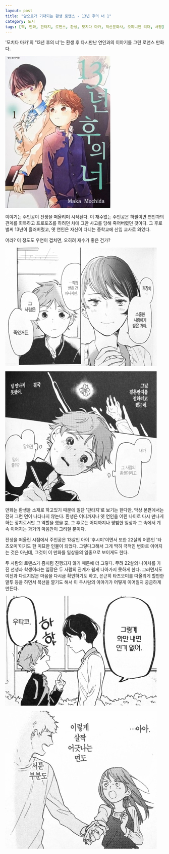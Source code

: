 ```yaml
---
layout: post
title: "앞으로가 기대되는 환생 로맨스 - 13년 후의 너 1"
category: 도서
tags: [책, 만화, 판타지, 로맨스, 환생, 모치다 마카, 학산문화사, 오피니언 리더, 서평]
---
```


'모치다 마카'의
'13년 후의 너'는
환생 후 다시만난 연인과의 이야기를 그린 로맨스 만화다.

![표지](/images/13-nengo-no-kimi-1-comic-book-cover.jpg)

이야기는 주인공이 전생을 떠올리며 시작된다.
이 재수없는 주인공은 하필이면 연인과의 관계를 회복하고 프로포즈를 하려던 차에
그만 사고를 당해 죽어버렸던 것이다.
그 후로 벌써 13년이 흘러버렸고, 옛 연인은 자신이 다니는 중학교에 신임 교사로 와있다.

어라? 이 정도도 우연이 겹치면, 오히려 재수가 좋은 건가?

![5](/images/13-nengo-no-kimi-1-comic-book-p005.jpg)

![6](/images/13-nengo-no-kimi-1-comic-book-p006.jpg)

만화는 환생을 소재로 하고있기 때문에 일단 '판타지'로 보기는 한다만,
막상 본편에서는 전혀 그런 면이 나타나지 않는다.
환생은 어디까지나 옛 연인을 어린 나이로 다시 만나게 하는 장치로서만 그 역할을 했을 뿐,
그 후로는 어디까지나 평범한 일상과 그 속에서 계속 이어지는 과거의 마음만이 그려질 뿐이다.

전생을 떠올린 시점에서 주인공은 13살인 아이 '후시미'이면서
또한 22살의 어른인 '타츠오미'이기도 한 미묘한 인물이 되었다.
그렇다고해서 그게 딱히 극적인 변화로 이어지는 것은 아닌데,
그것이 이 만화를 일상물의 일종으로 보이게도 한다.

두 사람의 로맨스가 좀처럼 진행되지 않기 때문에 더 그렇다.
무려 22살의 나이차를 가진 선생과 학생이라는 입장은 두 사람의 관계가 쉽게 나아가지 못하게 한다.
그러면서도 이전과 다르지않은 마음을 다시금 확인하기도 하고,
은근히 타츠오미를 떠올리게 할만한 말투 등을 하면서 복선을 깔기도 해서
이 두사람의 이야기가 어떻게 이어질지 궁금하게 만든다.

![16](/images/13-nengo-no-kimi-1-comic-book-p016.jpg)

![141](/images/13-nengo-no-kimi-1-comic-book-p141.jpg)
